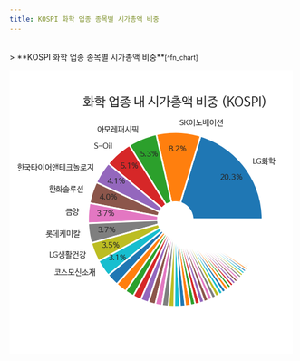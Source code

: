 ```yaml
---
title: KOSPI 화학 업종 종목별 시가총액 비중
---
```

<br>
> **KOSPI 화학 업종 종목별 시가총액 비중<a id="pie"></a>**<small>[^fn_chart]</small>

![294090](images/kospi_업종_화학_종목.png)